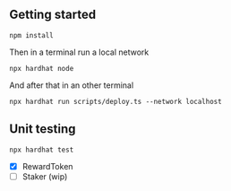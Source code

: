 ## Getting started

```shell
npm install
```

Then in a terminal run a local network

```shell
npx hardhat node
```

And after that in an other terminal

```shell
npx hardhat run scripts/deploy.ts --network localhost
```

## Unit testing

```shell
npx hardhat test
```

- [x] RewardToken
- [ ] Staker (wip)
